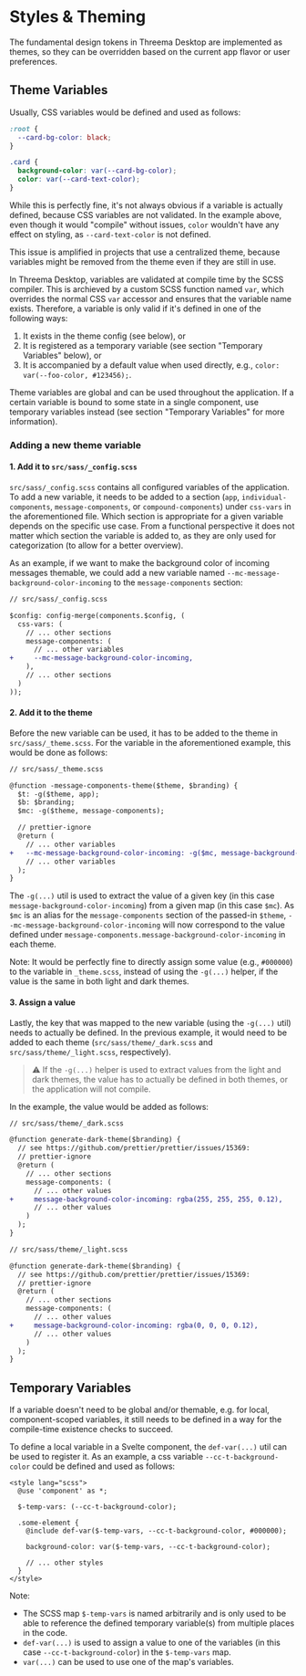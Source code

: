 # Styles & Theming

The fundamental design tokens in Threema Desktop are implemented as themes, so they can be
overridden based on the current app flavor or user preferences.

## Theme Variables

Usually, CSS variables would be defined and used as follows:

```css
:root {
  --card-bg-color: black;
}

.card {
  background-color: var(--card-bg-color);
  color: var(--card-text-color);
}
```

While this is perfectly fine, it's not always obvious if a variable is actually defined, because CSS
variables are not validated. In the example above, even though it would "compile" without issues,
`color` wouldn't have any effect on styling, as `--card-text-color` is not defined.

This issue is amplified in projects that use a centralized theme, because variables might be removed
from the theme even if they are still in use.

In Threema Desktop, variables are validated at compile time by the SCSS compiler. This is archieved
by a custom SCSS function named `var`, which overrides the normal CSS `var` accessor and ensures
that the variable name exists. Therefore, a variable is only valid if it's defined in one of the
following ways:

1. It exists in the theme config (see below), or
2. It is registered as a temporary variable (see section "Temporary Variables" below), or
3. It is accompanied by a default value when used directly, e.g., `color: var(--foo-color, #123456);`.

Theme variables are global and can be used throughout the application. If a certain variable is
bound to some state in a single component, use temporary variables instead (see section "Temporary
Variables" for more information).

### Adding a new theme variable

#### 1. Add it to `src/sass/_config.scss`

`src/sass/_config.scss` contains all configured variables of the application. To add a new variable,
it needs to be added to a section (`app`, `individual-components`, `message-components`, or
`compound-components`) under `css-vars` in the aforementioned file. Which section is appropriate for
a given variable depends on the specific use case. From a functional perspective it does not matter
which section the variable is added to, as they are only used for categorization (to allow for a
better overview).

As an example, if we want to make the background color of incoming messages themable, we could add a
new variable named `--mc-message-background-color-incoming` to the `message-components` section:

```diff
// src/sass/_config.scss

$config: config-merge(components.$config, (
  css-vars: (
    // ... other sections
    message-components: (
      // ... other variables
+     --mc-message-background-color-incoming,
    ),
    // ... other sections
  )
));
```

#### 2. Add it to the theme

Before the new variable can be used, it has to be added to the theme in `src/sass/_theme.scss`. For
the variable in the aforementioned example, this would be done as follows:

```diff
// src/sass/_theme.scss

@function -message-components-theme($theme, $branding) {
  $t: -g($theme, app);
  $b: $branding;
  $mc: -g($theme, message-components);

  // prettier-ignore
  @return (
    // ... other variables
+   --mc-message-background-color-incoming: -g($mc, message-background-color-incoming),
    // ... other variables
  );
}
```

The `-g(...)` util is used to extract the value of a given key (in this case
`message-background-color-incoming`) from a given map (in this case `$mc`). As `$mc` is an alias for
the `message-components` section of the passed-in `$theme`, `--mc-message-background-color-incoming`
will now correspond to the value defined under
`message-components.message-background-color-incoming` in each theme.

Note: It would be perfectly fine to directly assign some value (e.g., `#000000`) to the variable in
`_theme.scss`, instead of using the `-g(...)` helper, if the value is the same in both light and
dark themes.

#### 3. Assign a value

Lastly, the key that was mapped to the new variable (using the `-g(...)` util) needs to actually be
defined. In the previous example, it would need to be added to each theme
(`src/sass/theme/_dark.scss` and `src/sass/theme/_light.scss`, respectively).

> ⚠️ If the `-g(...)` helper is used to extract values from the light and dark themes, the value has
> to actually be defined in both themes, or the application will not compile.

In the example, the value would be added as follows:

```diff
// src/sass/theme/_dark.scss

@function generate-dark-theme($branding) {
  // see https://github.com/prettier/prettier/issues/15369:
  // prettier-ignore
  @return (
    // ... other sections
    message-components: (
      // ... other values
+     message-background-color-incoming: rgba(255, 255, 255, 0.12),
      // ... other values
    )
  );
}
```

```diff
// src/sass/theme/_light.scss

@function generate-dark-theme($branding) {
  // see https://github.com/prettier/prettier/issues/15369:
  // prettier-ignore
  @return (
    // ... other sections
    message-components: (
      // ... other values
+     message-background-color-incoming: rgba(0, 0, 0, 0.12),
      // ... other values
    )
  );
}
```

## Temporary Variables

If a variable doesn't need to be global and/or themable, e.g. for local, component-scoped variables,
it still needs to be defined in a way for the compile-time existence checks to succeed.

To define a local variable in a Svelte component, the `def-var(...)` util can be used to register
it. As an example, a css variable `--cc-t-background-color` could be defined and used as follows:

```svelte
<style lang="scss">
  @use 'component' as *;

  $-temp-vars: (--cc-t-background-color);

  .some-element {
    @include def-var($-temp-vars, --cc-t-background-color, #000000);

    background-color: var($-temp-vars, --cc-t-background-color);

    // ... other styles
  }
</style>
```

Note:

- The SCSS map `$-temp-vars` is named arbitrarily and is only used to be able to reference the
  defined temporary variable(s) from multiple places in the code.
- `def-var(...)` is used to assign a value to one of the variables (in this case
  `--cc-t-background-color`) in the `$-temp-vars` map.
- `var(...)` can be used to use one of the map's variables.
